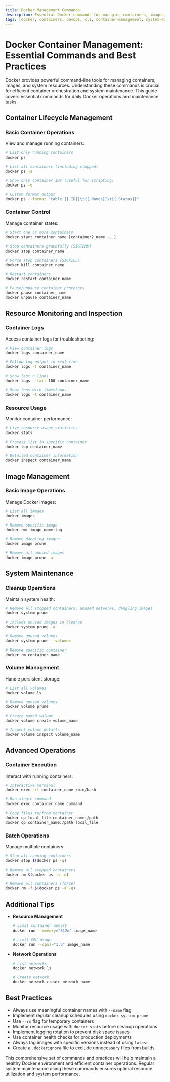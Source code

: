 ```yaml
---
title: Docker Management Commands
description: Essential Docker commands for managing containers, images, and system resources with detailed explanations
tags: [docker, containers, devops, cli, container-management, system-administration]
---
```


# Docker Container Management: Essential Commands and Best Practices

Docker provides powerful command-line tools for managing containers, images, and system resources. Understanding these commands is crucial for efficient container orchestration and system maintenance. This guide covers essential commands for daily Docker operations and maintenance tasks.

## Container Lifecycle Management

### Basic Container Operations
View and manage running containers:
```bash
# List only running containers
docker ps

# List all containers (including stopped)
docker ps -a

# Show only container IDs (useful for scripting)
docker ps -q

# Custom format output
docker ps --format "table {{.ID}}\t{{.Names}}\t{{.Status}}"
```

### Container Control
Manage container states:
```bash
# Start one or more containers
docker start container_name [container2_name ...]

# Stop containers gracefully (SIGTERM)
docker stop container_name

# Force stop containers (SIGKILL)
docker kill container_name

# Restart containers
docker restart container_name

# Pause/unpause container processes
docker pause container_name
docker unpause container_name
```

## Resource Monitoring and Inspection

### Container Logs
Access container logs for troubleshooting:
```bash
# View container logs
docker logs container_name

# Follow log output in real-time
docker logs -f container_name

# Show last n lines
docker logs --tail 100 container_name

# Show logs with timestamps
docker logs -t container_name
```

### Resource Usage
Monitor container performance:
```bash
# Live resource usage statistics
docker stats

# Process list in specific container
docker top container_name

# Detailed container information
docker inspect container_name
```

## Image Management

### Basic Image Operations
Manage Docker images:
```bash
# List all images
docker images

# Remove specific image
docker rmi image_name:tag

# Remove dangling images
docker image prune

# Remove all unused images
docker image prune -a
```

## System Maintenance

### Cleanup Operations
Maintain system health:
```bash
# Remove all stopped containers, unused networks, dangling images
docker system prune

# Include unused images in cleanup
docker system prune -a

# Remove unused volumes
docker system prune --volumes

# Remove specific container
docker rm container_name
```

### Volume Management
Handle persistent storage:
```bash
# List all volumes
docker volume ls

# Remove unused volumes
docker volume prune

# Create named volume
docker volume create volume_name

# Inspect volume details
docker volume inspect volume_name
```

## Advanced Operations

### Container Execution
Interact with running containers:
```bash
# Interactive terminal
docker exec -it container_name /bin/bash

# Run single command
docker exec container_name command

# Copy files to/from container
docker cp local_file container_name:/path
docker cp container_name:/path local_file
```

### Batch Operations
Manage multiple containers:
```bash
# Stop all running containers
docker stop $(docker ps -q)

# Remove all stopped containers
docker rm $(docker ps -a -q)

# Remove all containers (force)
docker rm -f $(docker ps -a -q)
```

## Additional Tips

- **Resource Management**
  ```bash
  # Limit container memory
  docker run --memory="512m" image_name
  
  # Limit CPU usage
  docker run --cpus="1.5" image_name
  ```

- **Network Operations**
  ```bash
  # List networks
  docker network ls
  
  # Create network
  docker network create network_name
  ```

## Best Practices

- Always use meaningful container names with `--name` flag
- Implement regular cleanup schedules using `docker system prune`
- Use `--rm` flag for temporary containers
- Monitor resource usage with `docker stats` before cleanup operations
- Implement logging rotation to prevent disk space issues
- Use container health checks for production deployments
- Always tag images with specific versions instead of using `latest`
- Create a `.dockerignore` file to exclude unnecessary files from builds

This comprehensive set of commands and practices will help maintain a healthy Docker environment and efficient container operations. Regular system maintenance using these commands ensures optimal resource utilization and system performance.